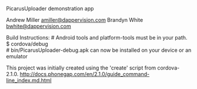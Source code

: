 PicarusUploader demonstration app

Andrew Miller <amiller@dappervision.com>
Brandyn White <bwhite@dappervision.com>

Build Instructions:
      # Android tools and platform-tools must be in your path.
      $ cordova/debug    
      # bin/PicarusUploader-debug.apk can now be installed on your device or an emulator

This project was initially created using the 'create' script from cordova-2.1.0.
http://docs.phonegap.com/en/2.1.0/guide_command-line_index.md.html